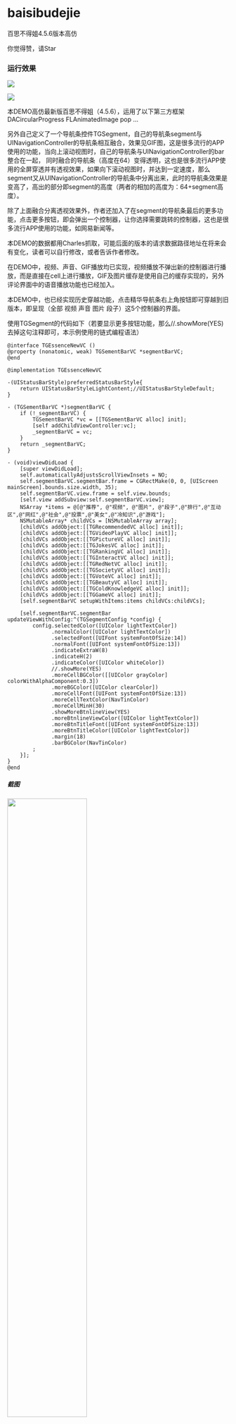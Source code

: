 # baisibudejie
百思不得姐4.5.6版本高仿

你觉得赞，请Star

### 运行效果

![](https://github.com/targetcloud/baisibudejie/blob/master/1.gif) 

![](https://github.com/targetcloud/baisibudejie/blob/master/2.gif) 

本DEMO高仿最新版百思不得姐（4.5.6），运用了以下第三方框架
DACircularProgress
FLAnimatedImage
pop
...

另外自己定义了一个导航条控件TGSegment，自己的导航条segment与UINavigationController的导航条相互融合，效果见GIF图，这是很多流行的APP使用的功能，当向上滚动视图时，自己的导航条与UINavigationController的bar整合在一起， 同时融合的导航条（高度在64）变得透明，这也是很多流行APP使用的全屏穿透并有透视效果，如果向下滚动视图时，并达到一定速度，那么segment又从UINavigationController的导航条中分离出来，此时的导航条效果是变高了，高出的部分即segment的高度（两者的相加的高度为：64+segment高度）。

除了上面融合分离透视效果外，作者还加入了在segment的导航条最后的更多功能，点击更多按钮，即会弹出一个控制器，让你选择需要跳转的控制器，这也是很多流行APP使用的功能，如网易新闻等。

本DEMO的数据都用Charles抓取，可能后面的版本的请求数据路径地址在将来会有变化，读者可以自行修改，或者告诉作者修改。

在DEMO中，视频、声音、GIF播放均已实现，视频播放不弹出新的控制器进行播放，而是直接在cell上进行播放，GIF及图片缓存是使用自己的缓存实现的，另外评论界面中的语音播放功能也已经加入。

本DEMO中，也已经实现历史穿越功能，点击精华导航条右上角按钮即可穿越到旧版本，即呈现（全部 视频 声音 图片 段子）这5个控制器的界面。

使用TGSegment的代码如下（若要显示更多按钮功能，那么//.showMore(YES)去掉这句注释即可，本示例使用的链式编程语法）
```objc
@interface TGEssenceNewVC ()
@property (nonatomic, weak) TGSementBarVC *segmentBarVC;
@end

@implementation TGEssenceNewVC

-(UIStatusBarStyle)preferredStatusBarStyle{
    return UIStatusBarStyleLightContent;//UIStatusBarStyleDefault;
}

- (TGSementBarVC *)segmentBarVC {
    if (!_segmentBarVC) {
        TGSementBarVC *vc = [[TGSementBarVC alloc] init];
        [self addChildViewController:vc];
        _segmentBarVC = vc;
    }
    return _segmentBarVC;
}

- (void)viewDidLoad {
    [super viewDidLoad];
    self.automaticallyAdjustsScrollViewInsets = NO;
    self.segmentBarVC.segmentBar.frame = CGRectMake(0, 0, [UIScreen mainScreen].bounds.size.width, 35);
    self.segmentBarVC.view.frame = self.view.bounds;
    [self.view addSubview:self.segmentBarVC.view];
    NSArray *items = @[@"推荐", @"视频", @"图片", @"段子",@"排行",@"互动区",@"网红",@"社会",@"投票",@"美女",@"冷知识",@"游戏"];
    NSMutableArray* childVCs = [NSMutableArray array];
    [childVCs addObject:[[TGRecommendedVC alloc] init]];
    [childVCs addObject:[[TGVideoPlayVC alloc] init]];
    [childVCs addObject:[[TGPictureVC alloc] init]];
    [childVCs addObject:[[TGJokesVC alloc] init]];
    [childVCs addObject:[[TGRankingVC alloc] init]];
    [childVCs addObject:[[TGInteractVC alloc] init]];
    [childVCs addObject:[[TGRedNetVC alloc] init]];
    [childVCs addObject:[[TGSocietyVC alloc] init]];
    [childVCs addObject:[[TGVoteVC alloc] init]];
    [childVCs addObject:[[TGBeautyVC alloc] init]];
    [childVCs addObject:[[TGColdKnowledgeVC alloc] init]];
    [childVCs addObject:[[TGGameVC alloc] init]];
    [self.segmentBarVC setupWithItems:items childVCs:childVCs];

    [self.segmentBarVC.segmentBar updateViewWithConfig:^(TGSegmentConfig *config) {
        config.selectedColor([UIColor lightTextColor])
              .normalColor([UIColor lightTextColor])
              .selectedFont([UIFont systemFontOfSize:14])
              .normalFont([UIFont systemFontOfSize:13])
              .indicateExtraW(8)
              .indicateH(2)
              .indicateColor([UIColor whiteColor])
              //.showMore(YES)
              .moreCellBGColor([[UIColor grayColor] colorWithAlphaComponent:0.3])
              .moreBGColor([UIColor clearColor])
              .moreCellFont([UIFont systemFontOfSize:13])
              .moreCellTextColor(NavTinColor)
              .moreCellMinH(30)
              .showMoreBtnlineView(YES)
              .moreBtnlineViewColor([UIColor lightTextColor])
              .moreBtnTitleFont([UIFont systemFontOfSize:13])
              .moreBtnTitleColor([UIColor lightTextColor])
              .margin(18)
              .barBGColor(NavTinColor)
        ;
    }];
}
@end
```
##### 截图
<img src="https://github.com/targetcloud/baisibudejie/blob/master/IMG_2014.PNG" width = "60%" />
<img src="https://github.com/targetcloud/baisibudejie/blob/master/IMG_1978.PNG" width = "60%" />

### 如果您喜欢本项目,请Star 

欢迎关注我的[博客](http://blog.csdn.net/callzjy)
